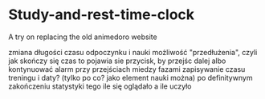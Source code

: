 # Study-and-rest-time-clock
A try on replacing the old animedoro website


zmiana długości czasu odpoczynku i nauki 
możliwość "przedłużenia", czyli jak skończy się czas to pojawia sie przycisk, by przejśc dalej albo kontynuować
alarm przy przejściach miedzy fazami 
zapisywanie czasu treningu i daty? (tylko po co? jako element nauki można)
po definitywnym zakończeniu statystyki tego ile się oglądało a ile uczyło 


